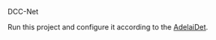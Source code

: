  D C C - N e t 

 Run this project and configure it according to the [AdelaiDet](https://github.com/aim-uofa/AdelaiDet).

